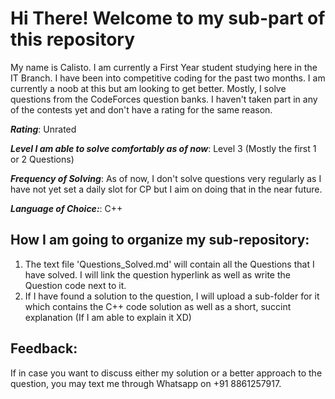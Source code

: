# Hi There! Welcome to my sub-part of this repository

My name is Calisto. I am currently a First Year student studying here in the IT Branch. I have been into competitive coding for the past two months. I am currently a noob at this but am looking to get better. Mostly, I solve questions from the CodeForces question banks. I haven't taken part in any of the contests yet and don't have a rating for the same reason.

***Rating***: Unrated

***Level I am able to solve comfortably as of now***: Level 3 (Mostly the first 1 or 2 Questions)

***Frequency of Solving***: As of now, I don't solve questions very regularly as I have not yet set a daily slot for CP but I aim on doing that in the near future.

***Language of Choice:***: C++

## How I am going to organize my sub-repository:

1. The text file 'Questions_Solved.md' will contain all the Questions that I have solved. I will link the question hyperlink as well as write the Question code next to it. 
2. If I have found a solution to the question, I will upload a sub-folder for it which contains the C++ code solution as well as a short, succint explanation (If I am able to explain it XD)

## Feedback:

If in case you want to discuss either my solution or a better approach to the question, you may text me through Whatsapp on +91 8861257917.
